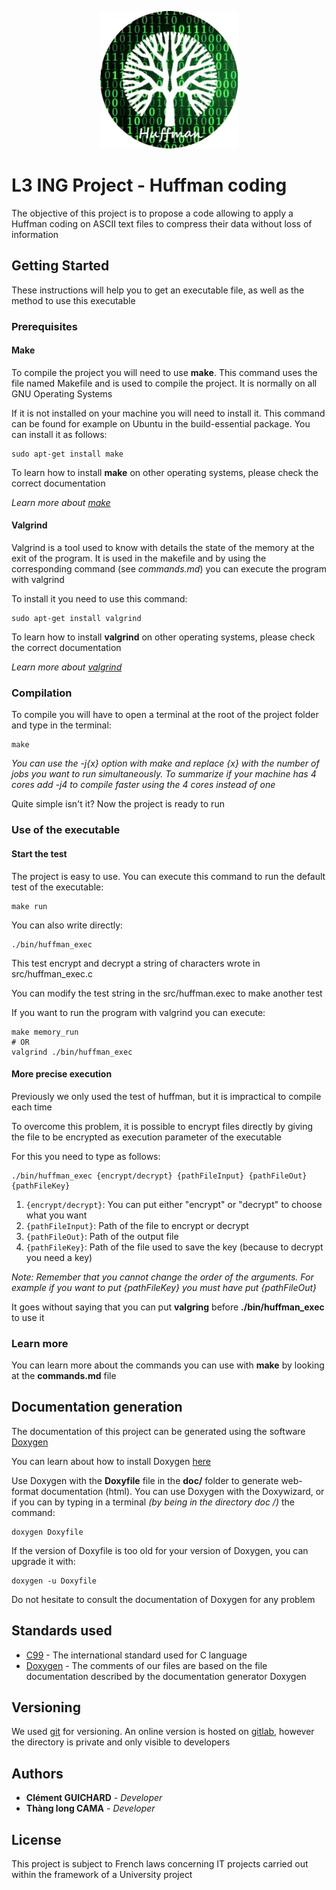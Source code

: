<span style="display:block;text-align:center">![Logo](./doc/l3ing-project-huffman-coding.png)
# L3 ING Project - Huffman coding

The objective of this project is to propose a code allowing to apply a Huffman coding on ASCII text files to compress their data without loss of information

## Getting Started

These instructions will help you to get an executable file, as well as the method to use this executable

### Prerequisites

#### Make

To compile the project you will need to use **make**. This command uses the file named Makefile and is used to compile the project. It is normally on all GNU Operating Systems

If it is not installed on your machine you will need to install it. This command can be found for example on Ubuntu in the build-essential package. You can install it as follows:

    sudo apt-get install make

To learn how to install **make** on other operating systems, please check the correct documentation

*Learn more about [make](https://www.gnu.org/software/make/manual/make.pdf)*

#### Valgrind

Valgrind is a tool used to know with details the state of the memory at the exit of the program. It is used in the makefile and by using the corresponding command (see *commands.md*) you can execute the program with valgrind

To install it you need to use this command:

    sudo apt-get install valgrind

To learn how to install **valgrind** on other operating systems, please check the correct documentation

*Learn more about [valgrind](http://valgrind.org/)*

### Compilation

To compile you will have to open a terminal at the root of the project folder and type in the terminal:

    make

*You can use the -j{x} option with make and replace {x} with the number of jobs you want to run simultaneously. To summarize if your machine has 4 cores add -j4 to compile faster using the 4 cores instead of one*

Quite simple isn't it? Now the project is ready to run

### Use of the executable

#### Start the test

The project is easy to use. You can execute this command to run the default test of the executable:

    make run

You can also write directly:

    ./bin/huffman_exec

This test encrypt and decrypt a string of characters wrote in src/huffman_exec.c

You can modify the test string in the src/huffman.exec to make another test

If you want to run the program with valgrind you can execute:

    make memory_run
	# OR
    valgrind ./bin/huffman_exec

#### More precise execution

Previously we only used the test of huffman, but it is impractical to compile each time

To overcome this problem, it is possible to encrypt files directly by giving the file to be encrypted as execution parameter of the executable

For this you need to type as follows:

    ./bin/huffman_exec {encrypt/decrypt} {pathFileInput} {pathFileOut} {pathFileKey}

1. `{encrypt/decrypt}`: You can put either "encrypt" or "decrypt" to choose what you want
2. `{pathFileInput}`: Path of the file to encrypt or decrypt
3. `{pathFileOut}`: Path of the output file
4. `{pathFileKey}`: Path of the file used to save the key (because to decrypt you need a key)

*Note: Remember that you cannot change the order of the arguments. For example if you want to put {pathFileKey} you must have put {pathFileOut}*

It goes without saying that you can put **valgring** before **./bin/huffman_exec** to use it

### Learn more

You can learn more about the commands you can use with **make** by looking at the **commands.md** file

## Documentation generation

The documentation of this project can be generated using the software [Doxygen](http://www.doxygen.nl/)

You can learn about how to install Doxygen [here](https://www.stack.nl/~dimitri/doxygen/manual/install.html)

Use Doxygen with the **Doxyfile** file in the **doc/** folder to generate web-format documentation (html). You can use Doxygen with the Doxywizard, or if you can by typing in a terminal *(by being in the directory doc /)* the command:

    doxygen Doxyfile

If the version of Doxyfile is too old for your version of Doxygen, you can upgrade it with:

    doxygen -u Doxyfile

Do not hesitate to consult the documentation of Doxygen for any problem

## Standards used

* [C99](http://www.open-std.org/jtc1/sc22/wg14/www/docs/n897.pdf) - The international standard used for C language
* [Doxygen](http://www.doxygen.nl/) - The comments of our files are based on the file documentation described by the documentation generator Doxygen

## Versioning

We used [git](https://git-scm.com/) for versioning. An online version is hosted on [gitlab](https://gitlab.com/), however the directory is private and only visible to developers

## Authors

* **Clément GUICHARD** - *Developer*
* **Thàng long CAMA** - *Developer*

## License

This project is subject to French laws concerning IT projects carried out within the framework of a University project
